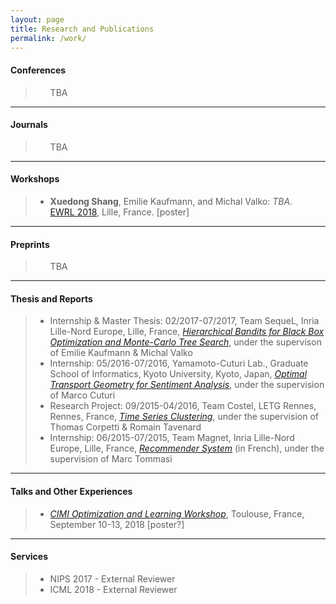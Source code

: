 ```yaml
---
layout: page
title: Research and Publications
permalink: /work/
---
```


<h4><B>Conferences</B></h4>

<blockquote>
<ul>
  TBA
</ul>
</blockquote>

<hr />

<h4><B>Journals</B></h4>

<blockquote>
<ul>
  TBA
</ul>
</blockquote>

<hr />

<h4><B>Workshops</B></h4>

<blockquote>
<ul>
  <li>
    <strong>Xuedong Shang</strong>, Emilie Kaufmann, and Michal Valko: <em>TBA</em>.<br />
    <a href="https://ewrl.wordpress.com/ewrl14-2018/">EWRL 2018</a>, Lille, France. [poster]
  </li>
</ul>
</blockquote>

<hr />

<h4><B>Preprints</B></h4>

<blockquote>
<ul>
  TBA
</ul>
</blockquote>

<hr />

<h4><B>Thesis and Reports</B></h4>

<blockquote>
<ul>
  <li>Internship & Master Thesis: 02/2017-07/2017, Team SequeL, Inria Lille-Nord Europe, Lille, France, <em><a href="/static/documents/bandits.pdf">Hierarchical Bandits for Black Box Optimization and Monte-Carlo Tree Search</a></em>, under the supervison of Emilie Kaufmann & Michal Valko
  </li>

  <li>Internship: 05/2016-07/2016, Yamamoto-Cuturi Lab., Graduate School of Informatics, Kyoto University, Kyoto, Japan, <em><a href="/static/documents/optimal_transport.pdf">Optimal Transport Geometry for Sentiment Analysis</a></em>, under the supervision of Marco Cuturi
  </li>

  <li>Research Project: 09/2015-04/2016, Team Costel, LETG Rennes, Rennes, France, <em><a href="/static/documents/time_series.pdf">Time Series Clustering</a></em>, under the supervision of Thomas Corpetti & Romain Tavenard
  </li>

  <li>Internship: 06/2015-07/2015, Team Magnet, Inria Lille-Nord Europe, Lille, France, <em><a href="/static/documents/recommender.pdf">Recommender System</a></em> (in French), under the supervision of Marc Tommasi
  </li>
</ul>

</blockquote>

<hr />

<h4><B>Talks and Other Experiences</B></h4>

<blockquote>
<ul>
  <li><i><a href="http://www.cimi.univ-toulouse.fr/optimisation/en/workshop-optimization-and-machine-learning/">CIMI Optimization and Learning Workshop</a></i>, Toulouse, France, September 10-13, 2018 [poster?]</li>
</ul>
</blockquote>

</div>

<hr />

<h4><B>Services</B></h4>

<blockquote>
<ul>
  <li>NIPS 2017 - External Reviewer</li>
  <li>ICML 2018 - External Reviewer</li>
</ul>
</blockquote>
